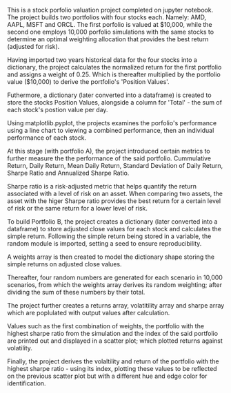This is a stock porfolio valuation project completed on jupyter notebook. The project builds two portfolios with four stocks each. Namely: AMD, AAPL, MSFT and ORCL. The first porfolio is valued at $10,000, while the second one employs 10,000 porfolio simulations with the same stocks to determine an optimal weighting allocation that provides the best return (adjusted for risk).

Having imported two years historical data for the four stocks into a dictionary, the project calculates the normalized return for the first portfolio and assigns a weight of 0.25. Which is thereafter multiplied by the portfolio value ($10,000) to derive the portfolio's 'Position Values'.

Futhermore, a dictionary (later converted into a dataframe) is created to store the stocks Position Values, alongside a column for 'Total' - the sum of each stock's postion value per day. 

Using matplotlib.pyplot, the projects examines the porfolio's performance using a line chart to viewing a combined performance, then an individual performance of each stock.

At this stage (with portfolio A), the project introduced certain metrics to further measure the the performance of the said portfolio. Cummulative Return, Daily Return, Mean Daily Return, Standard Deviation of Daily Return, Sharpe Ratio and Annualized Sharpe Ratio.

Sharpe ratio is a risk-adjusted metric that helps quantify the return associated with a level of risk on an asset. When comparing two assets, the asset with the higer Sharpe ratio provides the best return for a certain level of risk or the same return for a lower level of risk.

To build Portfolio B, the project creates a dictionary (later converted into a dataframe) to store adjusted close values for each stock and calculates the simple return. Following the simple return being stored in a variable, the random module is imported, setting a seed to ensure reproducibility.

A weights array is then created to model the dictionary shape storing the simple returns on adjusted close values.

Thereafter, four random numbers are generated for each scenario in 10,000 scenarios, from which the weights array derives its random weighting; after dividing the sum of these numbers by their total.

The project further creates a returns array, volatitility array and sharpe array which are poplulated with output values after calculation.

Values such as the first combination of weights, the portfolio with the highest sharpe ratio from the simulation and the index of the said portfolio are printed out and displayed in a scatter plot; which plotted returns against volatility.

Finally, the project derives the volaltility and return of the portfolio with the highest sharpe ratio - using its index, plotting these values to be reflected on the previous scatter plot but with a different hue and edge color for identification.







